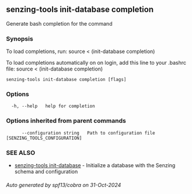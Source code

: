 ## senzing-tools init-database completion

Generate bash completion for the command

### Synopsis

To load completions, run:
source < (init-database completion)

To load completions automatically on on login, add this line to your .bashrc file:
source < (init-database completion)

```
senzing-tools init-database completion [flags]
```

### Options

```
  -h, --help   help for completion
```

### Options inherited from parent commands

```
      --configuration string   Path to configuration file [SENZING_TOOLS_CONFIGURATION]
```

### SEE ALSO

* [senzing-tools init-database](senzing-tools_init-database.md)  - Initialize a database with the Senzing schema and configuration

###### Auto generated by spf13/cobra on 31-Oct-2024
